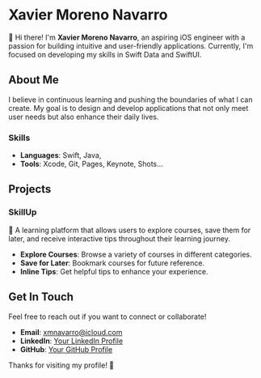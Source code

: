 # Xavier Moreno Navarro

👋 Hi there! I'm **Xavier Moreno Navarro**, an aspiring iOS engineer with a passion for building intuitive and user-friendly applications. Currently, I'm focused on developing my skills in Swift Data and SwiftUI.

## About Me

I believe in continuous learning and pushing the boundaries of what I can create. My goal is to design and develop applications that not only meet user needs but also enhance their daily lives.

### Skills

- **Languages**: Swift, Java, 
- **Tools**: Xcode, Git, Pages, Keynote, Shots...

## Projects

### SkillUp

🌟 A learning platform that allows users to explore courses, save them for later, and receive interactive tips throughout their learning journey.

- **Explore Courses**: Browse a variety of courses in different categories.
- **Save for Later**: Bookmark courses for future reference.
- **Inline Tips**: Get helpful tips to enhance your experience.

## Get In Touch

Feel free to reach out if you want to connect or collaborate!

- **Email**: [xmnavarro@icloud.com](mailto:xmnavarro@icloud.com)
- **LinkedIn**: [Your LinkedIn Profile](https://www.linkedin.com/in/yourprofile)
- **GitHub**: [Your GitHub Profile](https://github.com/yourusername)

Thanks for visiting my profile! 🚀
